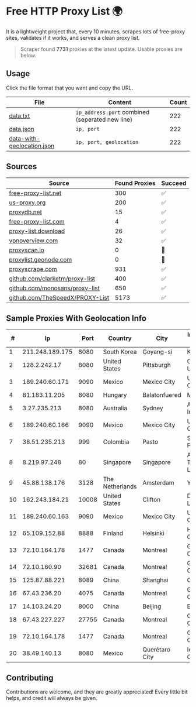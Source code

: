 
# Free HTTP Proxy List 🌍

It is a lightweight project that, every 10 minutes, scrapes lots of free-proxy sites, validates if it works, and serves a clean proxy list.


> Scraper found **7731** proxies at the latest update. Usable proxies are below.

## Usage

Click the file format that you want and copy the URL.


|File|Content|Count|
|----|-------|-----|
|[data.txt](https://raw.githubusercontent.com/themiralay/Proxy-List-World/master/data.txt)|`ip_address:port` combined (seperated new line)|222|
|[data.json](https://raw.githubusercontent.com/themiralay/Proxy-List-World/master/data.json)|`ip, port`|222|
|[data-with-geolocation.json](https://raw.githubusercontent.com/themiralay/Proxy-List-World/master/data-with-geolocation.json)|`ip, port, geolocation`|222|

## Sources

|Source|Found Proxies|Succeed|
|------|-------------|-------|
|[free-proxy-list.net](https://free-proxy-list.net)|300|✅|
|[us-proxy.org](https://www.us-proxy.org)|200|✅|
|[proxydb.net](http://proxydb.net)|15|✅|
|[free-proxy-list.com](https://free-proxy-list.com/?page=&port=&type%5B%5D=http&type%5B%5D=https&up_time=0&search=Search)|4|✅|
|[proxy-list.download](https://www.proxy-list.download/HTTP)|26|✅|
|[vpnoverview.com](https://vpnoverview.com/privacy/anonymous-browsing/free-proxy-servers)|32|✅|
|[proxyscan.io](https://www.proxyscan.io)|0|🚫|
|[proxylist.geonode.com](https://proxylist.geonode.com/api/proxy-list?limit=300&page=1&sort_by=lastChecked&sort_type=desc&protocols=http,https)|0|🚫|
|[proxyscrape.com](https://api.proxyscrape.com/v2/?request=displayproxies&protocol=http&timeout=10000&country=all&ssl=all&anonymity=all)|931|✅|
|[github.com/clarketm/proxy-list](https://raw.githubusercontent.com/clarketm/proxy-list/master/proxy-list-raw.txt)|400|✅|
|[github.com/monosans/proxy-list](https://raw.githubusercontent.com/monosans/proxy-list/main/proxies/http.txt)|650|✅|
|[github.com/TheSpeedX/PROXY-List](https://raw.githubusercontent.com/TheSpeedX/PROXY-List/master/http.txt)|5173|✅|


## Sample Proxies With Geolocation Info

|#|Ip|Port|Country|City|Internet Service Provider|
|-|--|----|-------|----|-------------------------|
|1|211.248.189.175|8080|South Korea|Goyang-si|Korea Telecom|
|2|128.2.242.17|8080|United States|Pittsburgh|Carnegie Mellon University|
|3|189.240.60.171|9090|Mexico|Mexico City|Uninet S.A. de C.V.|
|4|81.183.11.205|8080|Hungary|Balatonfuered|Magyar Telekom|
|5|3.27.235.213|8080|Australia|Sydney|Amazon.com, Inc.|
|6|189.240.60.166|9090|Mexico|Mexico City|Uninet S.A. de C.V.|
|7|38.51.235.213|999|Colombia|Pasto|SP SISTEMAS PALACIOS LTDA|
|8|8.219.97.248|80|Singapore|Singapore|Alibaba (US) Technology Co., Ltd.|
|9|45.88.138.176|3128|The Netherlands|Amsterdam|Yaglom Labs Ltd|
|10|162.243.184.21|10008|United States|Clifton|DigitalOcean, LLC|
|11|189.240.60.163|9090|Mexico|Mexico City|Uninet S.A. de C.V.|
|12|65.109.152.88|8888|Finland|Helsinki|Hetzner Online GmbH|
|13|72.10.164.178|1477|Canada|Montreal|GloboTech Communications|
|14|72.10.160.90|32681|Canada|Montreal|GloboTech Communications|
|15|125.87.88.221|8089|China|Shanghai|Chinanet|
|16|67.43.236.20|4075|Canada|Montreal|GloboTech Communications|
|17|14.103.24.20|8000|China|Beijing|BITNET|
|18|67.43.227.227|27755|Canada|Montreal|GloboTech Communications|
|19|72.10.164.178|1477|Canada|Montreal|GloboTech Communications|
|20|38.49.140.13|8080|Mexico|Querétaro City|Ientc S De RL De CV|



## Contributing

Contributions are welcome, and they are greatly appreciated! Every
little bit helps, and credit will always be given.

